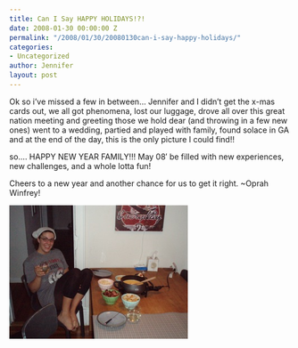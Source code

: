 ```yaml
---
title: Can I Say HAPPY HOLIDAYS!?!
date: 2008-01-30 00:00:00 Z
permalink: "/2008/01/30/20080130can-i-say-happy-holidays/"
categories:
- Uncategorized
author: Jennifer
layout: post
---
```


Ok so i&#8217;ve missed a few in between&#8230; Jennifer and I didn&#8217;t get the x-mas cards out, we all got phenomena, lost our luggage, drove all over this great nation meeting and greeting those we hold dear (and throwing in a few new ones) went to a wedding, partied and played with family, found solace in GA and at the end of the day, this is the only picture I could find!!

so&#8230;. HAPPY NEW YEAR FAMILY!!! May 08&#8242; be filled with new experiences, new challenges, and a whole lotta fun!

Cheers to a new year and another chance for us to get it right. ~Oprah Winfrey!

 <img id="image220" alt="new-years.jpg" src="/assets/images/Can-I-Say-HAPPY-HOLIDAYS/1201721441000-missing.jpg" />
